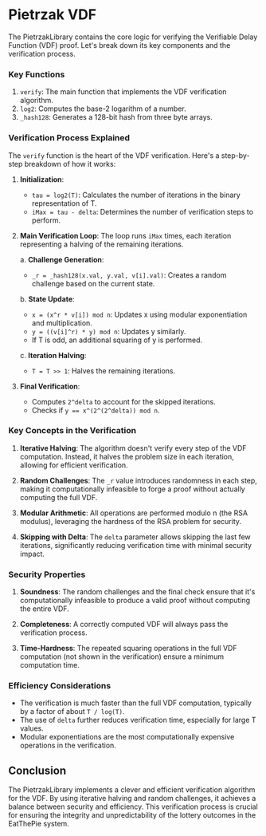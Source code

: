 # Pietrzak VDF

The PietrzakLibrary contains the core logic for verifying the Verifiable Delay Function (VDF) proof. Let's break down its key components and the verification process.

### Key Functions

1. `verify`: The main function that implements the VDF verification algorithm.
2. `log2`: Computes the base-2 logarithm of a number.
3. `_hash128`: Generates a 128-bit hash from three byte arrays.

### Verification Process Explained

The `verify` function is the heart of the VDF verification. Here's a step-by-step breakdown of how it works:

1. **Initialization**:

   - `tau = log2(T)`: Calculates the number of iterations in the binary representation of T.
   - `iMax = tau - delta`: Determines the number of verification steps to perform.

2. **Main Verification Loop**:
   The loop runs `iMax` times, each iteration representing a halving of the remaining iterations.

   a. **Challenge Generation**:

   - `_r = _hash128(x.val, y.val, v[i].val)`: Creates a random challenge based on the current state.

   b. **State Update**:

   - `x = (x^r * v[i]) mod n`: Updates x using modular exponentiation and multiplication.
   - `y = ((v[i]^r) * y) mod n`: Updates y similarly.
   - If T is odd, an additional squaring of y is performed.

   c. **Iteration Halving**:

   - `T = T >> 1`: Halves the remaining iterations.

3. **Final Verification**:
   - Computes `2^delta` to account for the skipped iterations.
   - Checks if `y == x^(2^(2^delta)) mod n`.

### Key Concepts in the Verification

1. **Iterative Halving**:
   The algorithm doesn't verify every step of the VDF computation. Instead, it halves the problem size in each iteration, allowing for efficient verification.

2. **Random Challenges**:
   The `_r` value introduces randomness in each step, making it computationally infeasible to forge a proof without actually computing the full VDF.

3. **Modular Arithmetic**:
   All operations are performed modulo n (the RSA modulus), leveraging the hardness of the RSA problem for security.

4. **Skipping with Delta**:
   The `delta` parameter allows skipping the last few iterations, significantly reducing verification time with minimal security impact.

### Security Properties

1. **Soundness**:
   The random challenges and the final check ensure that it's computationally infeasible to produce a valid proof without computing the entire VDF.

2. **Completeness**:
   A correctly computed VDF will always pass the verification process.

3. **Time-Hardness**:
   The repeated squaring operations in the full VDF computation (not shown in the verification) ensure a minimum computation time.

### Efficiency Considerations

- The verification is much faster than the full VDF computation, typically by a factor of about `T / log(T)`.
- The use of `delta` further reduces verification time, especially for large T values.
- Modular exponentiations are the most computationally expensive operations in the verification.

## Conclusion

The PietrzakLibrary implements a clever and efficient verification algorithm for the VDF. By using iterative halving and random challenges, it achieves a balance between security and efficiency. This verification process is crucial for ensuring the integrity and unpredictability of the lottery outcomes in the EatThePie system.
